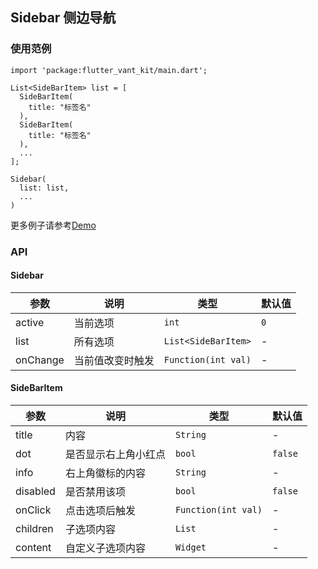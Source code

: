 ## Sidebar 侧边导航

### 使用范例

```
import 'package:flutter_vant_kit/main.dart';

List<SideBarItem> list = [
  SideBarItem(
    title: "标签名"
  ),
  SideBarItem(
    title: "标签名"
  ),
  ...
];

Sidebar(
  list: list,
  ...
)
```

更多例子请参考[Demo](../example/lib/routes/demoSidebar.dart)

### API

#### Sidebar

| 参数  | 说明  | 类型  | 默认值  |
| ------------ | ------------ | ------------ | ------------ |
| active | 当前选项 | `int` | `0` |
| list | 所有选项 | `List<SideBarItem>` | - |
| onChange | 当前值改变时触发 | `Function(int val)` | - |

#### SideBarItem

| 参数  | 说明  | 类型  | 默认值  |
| ------------ | ------------ | ------------ | ------------ |
| title | 内容 | `String` | - |
| dot | 是否显示右上角小红点 | `bool` | `false` |
| info | 右上角徽标的内容 | `String` | - |
| disabled | 是否禁用该项 | `bool` | `false` |
| onClick | 点击选项后触发 | `Function(int val)` | - |
| children | 子选项内容 | `List` | - |
| content | 自定义子选项内容 | `Widget` | - |
